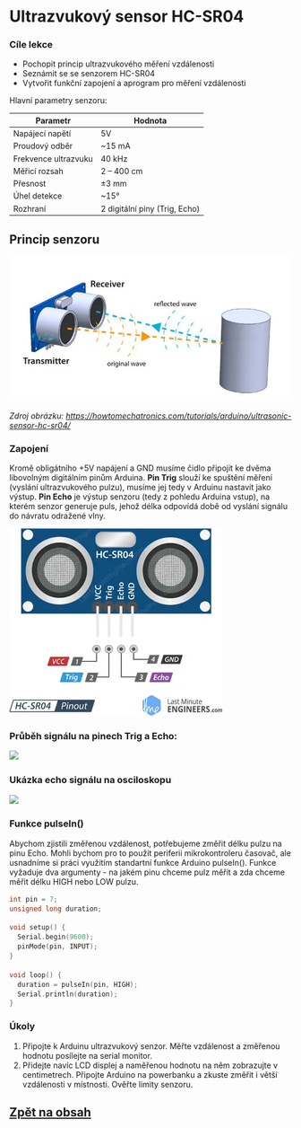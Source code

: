 # Ultrazvukový sensor HC-SR04

### Cíle lekce
- Pochopit princip ultrazvukového měření vzdálenosti
- Seznámit se se senzorem HC-SR04
- Vytvořit funkční zapojení a aprogram pro měření vzdálenosti

Hlavní parametry senzoru:

| Parametr         | Hodnota          |
|------------------|------------------|
| Napájecí napětí  | 5V               |
| Proudový odběr   | ~15 mA           |
| Frekvence ultrazvuku | 40 kHz       |
| Měřicí rozsah    | 2 – 400 cm       |
| Přesnost         | ±3 mm            |
| Úhel detekce     | ~15°             |
| Rozhraní         | 2 digitální piny (Trig, Echo) |

## Princip senzoru

![image](img/05_Ultrasonic_stepper_1.png)

*Zdroj obrázku: https://howtomechatronics.com/tutorials/arduino/ultrasonic-sensor-hc-sr04/*

### Zapojení
Kromě obligátního +5V napájení a GND musíme čidlo připojit ke dvěma libovolným digitálním pinům Arduina. **Pin Trig** slouží ke spuštění měření (vyslání ultrazvukového pulzu), musíme jej tedy v Arduinu nastavit jako výstup. **Pin Echo** je výstup senzoru (tedy z pohledu Arduina vstup), na kterém senzor generuje puls, jehož délka odpovídá době od vyslání signálu do návratu odražené vlny.

![image](img/05_Ultrasonic_stepper_2.png)

### Průběh signálu na pinech Trig a Echo:

<img src="https://howtomechatronics.com/wp-content/uploads/2015/07/Ultrasonic-Sensor-Diagram.png" width="600"/>

### Ukázka echo signálu na osciloskopu
<img src="https://electronoobs.com/images/Arduino/tut_36/homemade_ultrasonic_distance_sensor.gif" width="600"/>


### Funkce pulseIn()
Abychom zjistili změřenou vzdálenost, potřebujeme změřit délku pulzu na pinu Echo. Mohli bychom pro to použít periferii mikrokontroleru časovač, ale usnadníme si práci využitím standartní funkce Arduino pulseIn(). Funkce vyžaduje dva argumenty -  na jakém pinu chceme pulz měřit a zda chceme měřit délku HIGH nebo LOW pulzu.

```c
int pin = 7;
unsigned long duration;

void setup() {
  Serial.begin(9600);
  pinMode(pin, INPUT);
}

void loop() {
  duration = pulseIn(pin, HIGH);
  Serial.println(duration);
}
```

### Úkoly
1. Připojte k Arduinu ultrazvukový senzor. Měřte vzdálenost a změřenou hodnotu posílejte na serial monitor.
2. Přidejte navíc LCD displej a naměřenou hodnotu na něm zobrazujte v centimetrech. Připojte Arduino na powerbanku a zkuste změřit i větší vzdálenosti v místnosti. Ověřte limity senzoru.

## [Zpět na obsah](README.md)
